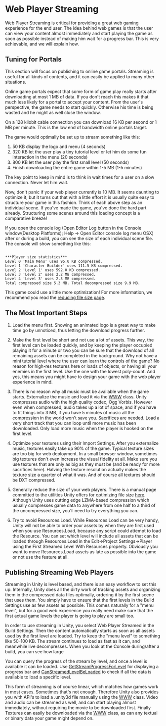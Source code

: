 Web Player Streaming
====================


Web Player Streaming is critical for providing a great web gaming experience for the end user.  The idea behind web games is that the user can view your content almost immediately and start playing the game as soon as possible instead of making him wait for a progress bar. This is very achievable, and we will explain how.


Tuning for Portals
------------------


This section will focus on publishing to online game portals. Streaming is useful for all kinds of contents, and it can easily be applied to many other situations.

Online game portals expect that some form of game play really starts after downloading at most 1 MB of data. If you don't reach this makes it that much less likely for a portal to accept your content. From the user's perspective, the game needs to start quickly. Otherwise his time is being wasted and he might as well close the window.

On a 128 kilobit cable connection you can download 16 KB per second or 1 MB per minute. This is the low end of bandwidth online portals target.

The game would optimally be set up to stream something like this:

1. 50 KB display the logo and menu (4 seconds)
1. 320 KB let the user play a tiny tutorial level or let him do some fun interaction in the menu (20 seconds)
1. 800 KB let the user play the first small level (50 seconds)
1. Finish downloading the entire game within 1-5 MB (1-5 minutes)

The key point to keep in mind is to think in wait times for a user on a slow connection. Never let him wait.

Now, don't panic if your web player currently is 10 MB.  It seems daunting to optimize it, but it turns out that with a little effort it is usually quite easy to structure your game in this fashion.  Think of each above step as an individual scene.  If you've made the game, you've done the hard part already.  Structuring some scenes around this loading concept is a comparative breeze!

If you open the console log (<span class=menu>Open Editor Log</span> button in the Console window(<span class=keyword>Desktop Platforms</span>); <span class=menu>Help -> Open Editor console log</span> menu <span class=keyword>OSX</span>) after or during a build, you can see the size of each individual scene file.  The console will show something like this:

````

***Player size statistics***
Level 0 'Main Menu' uses 95.0 KB compressed.
Level 1 'Character Builder' uses 111.5 KB compressed.
Level 2 'Level 1' uses 592.0 KB compressed.
Level 3 'Level 2' uses 2.2 MB compressed.
Level 4 'Level 3' uses 2.3 MB compressed.
Total compressed size 5.3 MB. Total decompressed size 9.9 MB.

````

This game could use a little more optimization!  For more information, we recommend you read the [reducing file size page](ReducingFilesize.html).


The Most Important Steps
------------------------


1. Load the menu first. Showing an animated logo is a great way to make time go by unnoticed, thus letting the download progress further.

1. Make the first level be short and not use a lot of assets. This way, the first level can be loaded quickly, and by keeping the player occupied playing it for a minute or two you can be sure that the download of all remaining assets can be completed in the background. Why not have a mini tutorial level where the user can learn the controls of the game? No reason for high-res textures here or loads of objects, or having all your enemies in the first level.  Use the one with the lowest poly-count.  And yes, this means you might have to design your game with the web player experience in mind.

1. There is no reason why all music must be available when the game starts. Externalize the music and load it via the [WWW](ScriptRef:WWW.html.html) class. Unity compresses audio with the high quality codec, Ogg Vorbis. However even when compressed, audio takes up a lot of space, and if you have to fit things into 3 MB, if you have 5 minutes of music all the compression in the world won't save you. Sacrifices are needed. Load a very short track that you can loop until more music has been downloaded. Only load more music when the player is hooked on the first level.

1. Optimize your textures using their Import Settings. After you externalize music, textures easily take up 90% of the game. Typical texture sizes are too big for web deployment. In a small browser window, sometimes big textures don't even increase the visual fidelity at all. Make sure you use textures that are only as big as they must be (and be ready for more sacrifices here). Halving the texture resolution actually makes the texture size a quarter of what it was. And of course all textures should be DXT compressed.

1. Generally reduce the size of your web players. There is a manual page committed to the utilities Unity offers for optimizing file size [here](ReducingFilesize.html). Although Unity uses cutting edge LZMA-based compression which usually compresses game data to anywhere from one half to a third of the uncompressed size, you'll need to try everything you can.

1. Try to avoid Resources.Load.  While Resources.Load can be very handy, Unity will not be able to order your assets by when they are first used when you use Resources.Load, because any script could attempt to load the Resource.  You can set which level will include all assets that can be loaded through Resources.Load in the <span class=menu>Edit->Project Settings->Player</span> using the <span class=component>First Streamed Level With Resources</span> property.  Obviously you want to move Resources.Load assets as late as possible into the game or not use the feature at all.


Publishing Streaming Web Players
--------------------------------


Streaming in Unity is level based, and there is an easy workflow to set this up. Internally, Unity does all the dirty work of tracking assets and organizing them in the compressed data files optimally, ordering it by the first scene that uses them.  You simply have to ensure that the first levels in the Build Settings use as few assets as possible. This comes naturally for a "menu level", but for a good web experience you really need make sure that the first actual game levels the player is going to play are small too.

In order to use streaming in Unity, you select <span class=component>Web Player Streamed</span> in the Build Settings. Then the content automatically starts as soon as all assets used by the first level are loaded. Try to keep the "menu level" to something like 50-100 KB. The stream continues to load as fast as it can, and meanwhile live decompresses.  When you look at the Console during/after a build, you can see how large

You can query the progress of the stream by level, and once a level is available it can be loaded. Use [GetStreamProgressForLevel](ScriptRef:Application.GetStreamProgressForLevel.html.html) for displaying a progress bar and [CanStreamedLevelBeLoaded](ScriptRef:Application.CanStreamedLevelBeLoaded.html.html) to check if all the data is available to load a specific level.

This form of streaming is of course linear, which matches how games work in most cases. Sometimes that's not enough. Therefore Unity also provides you with API's to load a .unity3d file manually using the [WWW](ScriptRef:WWW.html.html) class. Video and audio can be streamed as well, and can start playing almost immediately, without requiring the movie to be downloaded first. Finally Textures can easily be downloaded via the [WWW](ScriptRef:WWW.html.html) class, as can any textual or binary data your game might depend on.

